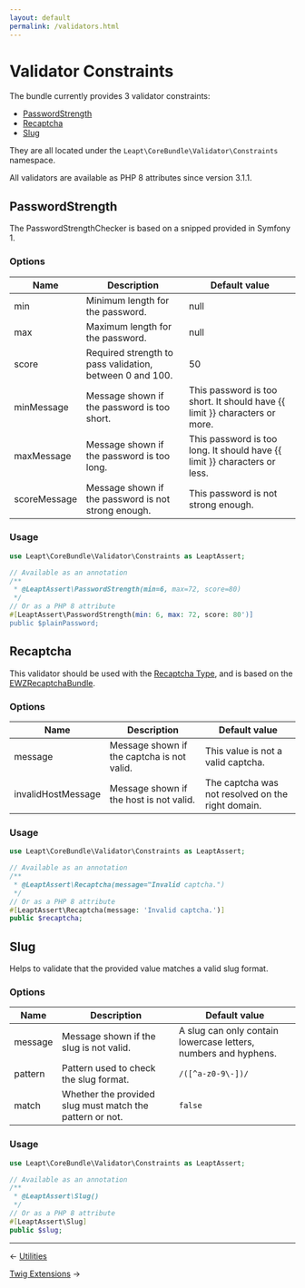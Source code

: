 ```yaml
---
layout: default
permalink: /validators.html
---
```


# Validator Constraints

The bundle currently provides 3 validator constraints:

- [PasswordStrength](#password-strength)
- [Recaptcha](#recaptcha)
- [Slug](#slug)

They are all located under the `Leapt\CoreBundle\Validator\Constraints` namespace.

All validators are available as PHP 8 attributes since version 3.1.1.

## <a name="password-strength"></a> PasswordStrength

The PasswordStrengthChecker is based on a snipped provided in Symfony 1.

### Options

| Name | Description | Default value |
| ---- | ----------- | ------------- |
| min | Minimum length for the password. | null |
| max | Maximum length for the password. | null |
| score | Required strength to pass validation, between 0 and 100. | 50 |
| minMessage | Message shown if the password is too short. | This password is too short. It should have {{ limit }} characters or more. |
| maxMessage | Message shown if the password is too long. | This password is too long. It should have {{ limit }} characters or less. |
| scoreMessage | Message shown if the password is not strong enough. | This password is not strong enough. |

### Usage

```php
use Leapt\CoreBundle\Validator\Constraints as LeaptAssert;

// Available as an annotation
/**
 * @LeaptAssert\PasswordStrength(min=6, max=72, score=80)
 */
// Or as a PHP 8 attribute
#[LeaptAssert\PasswordStrength(min: 6, max: 72, score: 80')]
public $plainPassword;
```

## <a name="recaptcha"></a> Recaptcha

This validator should be used with the [Recaptcha Type](/form-types.html#recaptcha-type), and is based on the
[EWZRecaptchaBundle](https://github.com/excelwebzone/EWZRecaptchaBundle/).

### Options

| Name | Description | Default value |
| ---- | ----------- | ------------- |
| message | Message shown if the captcha is not valid. | This value is not a valid captcha. |
| invalidHostMessage | Message shown if the host is not valid. | The captcha was not resolved on the right domain. |

### Usage

```php
use Leapt\CoreBundle\Validator\Constraints as LeaptAssert;

// Available as an annotation
/**
 * @LeaptAssert\Recaptcha(message="Invalid captcha.")
 */
// Or as a PHP 8 attribute
#[LeaptAssert\Recaptcha(message: 'Invalid captcha.')]
public $recaptcha;
```

## <a name="slug"></a> Slug

Helps to validate that the provided value matches a valid slug format.

### Options

| Name | Description | Default value |
| ---- | ----------- | ------------- |
| message | Message shown if the slug is not valid. | A slug can only contain lowercase letters, numbers and hyphens. |
| pattern | Pattern used to check the slug format. | `/([^a-z0-9\-])/` |
| match | Whether the provided slug must match the pattern or not. | `false` |

### Usage

```php
use Leapt\CoreBundle\Validator\Constraints as LeaptAssert;

// Available as an annotation
/**
 * @LeaptAssert\Slug()
 */
// Or as a PHP 8 attribute
#[LeaptAssert\Slug]
public $slug;
```

----------

&larr; [Utilities](/utilities.html)

[Twig Extensions](/twig_extensions.html) &rarr;
